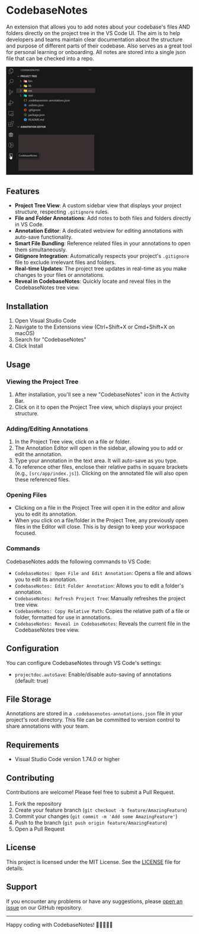 # CodebaseNotes

An extension that allows you to add notes about your codebase's files AND folders directly on the project tree in the VS Code UI. The aim is to help developers and teams maintain clear documentation about the structure and purpose of different parts of their codebase. Also serves as a great tool for personal learning or onboarding. All notes are stored into a single json file that can be checked into a repo.

![CodebaseNotes Demo](https://raw.githubusercontent.com/Firebrand/codebasenotes/main/resources/demo3.gif)

## Features

- **Project Tree View**: A custom sidebar view that displays your project structure, respecting `.gitignore` rules.
- **File and Folder Annotations**: Add notes to both files and folders directly in VS Code.
- **Annotation Editor**: A dedicated webview for editing annotations with auto-save functionality.
- **Smart File Bundling**: Reference related files in your annotations to open them simultaneously.
- **Gitignore Integration**: Automatically respects your project's `.gitignore` file to exclude irrelevant files and folders.
- **Real-time Updates**: The project tree updates in real-time as you make changes to your files or annotations.
- **Reveal in CodebaseNotes**: Quickly locate and reveal files in the CodebaseNotes tree view.

## Installation

1. Open Visual Studio Code
2. Navigate to the Extensions view (Ctrl+Shift+X or Cmd+Shift+X on macOS)
3. Search for "CodebaseNotes"
4. Click Install

## Usage

### Viewing the Project Tree

1. After installation, you'll see a new "CodebaseNotes" icon in the Activity Bar.
2. Click on it to open the Project Tree view, which displays your project structure.

### Adding/Editing Annotations

1. In the Project Tree view, click on a file or folder.
2. The Annotation Editor will open in the sidebar, allowing you to add or edit the annotation.
3. Type your annotation in the text area. It will auto-save as you type.
4. To reference other files, enclose their relative paths in square brackets (e.g., `[src/app/index.js]`). Clicking on the annotated file will also open these referenced files.

### Opening Files

- Clicking on a file in the Project Tree will open it in the editor and allow you to edit its annotation.
- When you click on a file/folder in the Project Tree, any previously open files in the Editor will close. This is by design to keep your workspace focused.

### Commands

CodebaseNotes adds the following commands to VS Code:

- `CodebaseNotes: Open File and Edit Annotation`: Opens a file and allows you to edit its annotation.
- `CodebaseNotes: Edit Folder Annotation`: Allows you to edit a folder's annotation.
- `CodebaseNotes: Refresh Project Tree`: Manually refreshes the project tree view.
- `CodebaseNotes: Copy Relative Path`: Copies the relative path of a file or folder, formatted for use in annotations.
- `CodebaseNotes: Reveal in CodebaseNotes`: Reveals the current file in the CodebaseNotes tree view.

## Configuration

You can configure CodebaseNotes through VS Code's settings:

- `projectdoc.autoSave`: Enable/disable auto-saving of annotations (default: true)

## File Storage

Annotations are stored in a `.codebasenotes-annotations.json` file in your project's root directory. This file can be committed to version control to share annotations with your team.

## Requirements

- Visual Studio Code version 1.74.0 or higher

## Contributing

Contributions are welcome! Please feel free to submit a Pull Request.

1. Fork the repository
2. Create your feature branch (`git checkout -b feature/AmazingFeature`)
3. Commit your changes (`git commit -m 'Add some AmazingFeature'`)
4. Push to the branch (`git push origin feature/AmazingFeature`)
5. Open a Pull Request

## License

This project is licensed under the MIT License. See the [LICENSE](LICENSE) file for details.

## Support

If you encounter any problems or have any suggestions, please [open an issue](https://github.com/Firebrand/codebasenotes/issues) on our GitHub repository.

---

Happy coding with CodebaseNotes! 📝👨‍💻👩‍💻